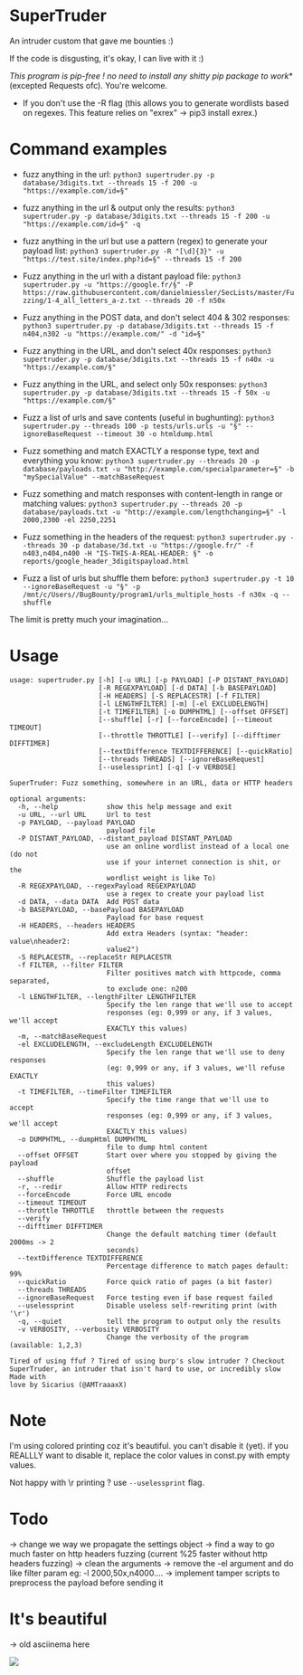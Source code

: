 # SuperTruder
An intruder custom that gave me bounties :)

If the code is disgusting, it's okay, I can live with it :)

*This program is pip-free ! no need to install any shitty pip package to work** (excepted Requests ofc). You're welcome.

* If you don't use the -R flag (this allows you to generate wordlists based on regexes. This feature relies on "exrex" -> pip3 install exrex.)

# Command examples

- fuzz anything in the url:
`python3 supertruder.py -p database/3digits.txt --threads 15 -f 200 -u "https://example.com/id=§" `

- fuzz anything in the url & output only the results:
`python3 supertruder.py -p database/3digits.txt --threads 15 -f 200 -u "https://example.com/id=§" -q `

- fuzz anything in the url but use a pattern (regex) to generate your payload list:
`python3 supertruder.py -R "[\d]{3}" -u "https://test.site/index.php?id=§" --threads 15 -f 200`

- Fuzz anything in the url with a distant payload file:
`python3 supertruder.py -u "https://google.fr/§" -P https://raw.githubusercontent.com/danielmiessler/SecLists/master/Fuzzing/1-4_all_letters_a-z.txt --threads 20 -f n50x`

- Fuzz anything in the POST data, and don't select 404 & 302 responses:
`python3 supertruder.py -p database/3digits.txt --threads 15 -f n404,n302 -u "https://example.com/" -d "id=§"`

- Fuzz anything in the URL, and don't select 40x responses:
`python3 supertruder.py -p database/3digits.txt --threads 15 -f n40x -u "https://example.com/§" `

- Fuzz anything in the URL, and select only 50x responses:
`python3 supertruder.py -p database/3digits.txt --threads 15 -f 50x -u "https://example.com/§" `

- Fuzz a list of urls and save contents (useful in bughunting):
`python3 supertruder.py --threads 100 -p tests/urls.urls -u "§" --ignoreBaseRequest --timeout 30 -o htmldump.html`

- Fuzz something and match EXACTLY a response type, text and everything you know:
`python3 supertruder.py --threads 20 -p database/payloads.txt -u "http://example.com/specialparameter=§" -b "mySpecialValue" --matchBaseRequest`

- Fuzz something and match responses with content-length in range or matching values:
`python3 supertruder.py --threads 20 -p database/payloads.txt -u "http://example.com/lengthchanging=§" -l 2000,2300 -el 2250,2251`

- Fuzz something in the headers of the request:
`python3 supertruder.py --threads 30 -p database/3d.txt -u "https://google.fr/" -f n403,n404,n400 -H "IS-THIS-A-REAL-HEADER: §" -o reports/google_header_3digitspayload.html`

- Fuzz a list of urls but shuffle them before:
`python3 supertruder.py -t 10 --ignoreBaseRequest -u "§" -p /mnt/c/Users//BugBounty/program1/urls_multiple_hosts -f n30x -q --shuffle`

The limit is pretty much your imagination...

# Usage
```
usage: supertruder.py [-h] [-u URL] [-p PAYLOAD] [-P DISTANT_PAYLOAD]
                      [-R REGEXPAYLOAD] [-d DATA] [-b BASEPAYLOAD]
                      [-H HEADERS] [-S REPLACESTR] [-f FILTER]
                      [-l LENGTHFILTER] [-m] [-el EXCLUDELENGTH]
                      [-t TIMEFILTER] [-o DUMPHTML] [--offset OFFSET]
                      [--shuffle] [-r] [--forceEncode] [--timeout TIMEOUT]
                      [--throttle THROTTLE] [--verify] [--difftimer DIFFTIMER]
                      [--textDifference TEXTDIFFERENCE] [--quickRatio]
                      [--threads THREADS] [--ignoreBaseRequest]
                      [--uselessprint] [-q] [-v VERBOSE]

SuperTruder: Fuzz something, somewhere in an URL, data or HTTP headers

optional arguments:
  -h, --help            show this help message and exit
  -u URL, --url URL     Url to test
  -p PAYLOAD, --payload PAYLOAD
                        payload file
  -P DISTANT_PAYLOAD, --distant_payload DISTANT_PAYLOAD
                        use an online wordlist instead of a local one (do not
                        use if your internet connection is shit, or the
                        wordlist weight is like To)
  -R REGEXPAYLOAD, --regexPayload REGEXPAYLOAD
                        use a regex to create your payload list
  -d DATA, --data DATA  Add POST data
  -b BASEPAYLOAD, --basePayload BASEPAYLOAD
                        Payload for base request
  -H HEADERS, --headers HEADERS
                        Add extra Headers (syntax: "header: value\nheader2:
                        value2")
  -S REPLACESTR, --replaceStr REPLACESTR
  -f FILTER, --filter FILTER
                        Filter positives match with httpcode, comma separated,
                        to exclude one: n200
  -l LENGTHFILTER, --lengthFilter LENGTHFILTER
                        Specify the len range that we'll use to accept
                        responses (eg: 0,999 or any, if 3 values, we'll accept
                        EXACTLY this values)
  -m, --matchBaseRequest
  -el EXCLUDELENGTH, --excludeLength EXCLUDELENGTH
                        Specify the len range that we'll use to deny responses
                        (eg: 0,999 or any, if 3 values, we'll refuse EXACTLY
                        this values)
  -t TIMEFILTER, --timeFilter TIMEFILTER
                        Specify the time range that we'll use to accept
                        responses (eg: 0,999 or any, if 3 values, we'll accept
                        EXACTLY this values)
  -o DUMPHTML, --dumpHtml DUMPHTML
                        file to dump html content
  --offset OFFSET       Start over where you stopped by giving the payload
                        offset
  --shuffle             Shuffle the payload list
  -r, --redir           Allow HTTP redirects
  --forceEncode         Force URL encode
  --timeout TIMEOUT
  --throttle THROTTLE   throttle between the requests
  --verify
  --difftimer DIFFTIMER
                        Change the default matching timer (default 2000ms -> 2
                        seconds)
  --textDifference TEXTDIFFERENCE
                        Percentage difference to match pages default: 99%
  --quickRatio          Force quick ratio of pages (a bit faster)
  --threads THREADS
  --ignoreBaseRequest   Force testing even if base request failed
  --uselessprint        Disable useless self-rewriting print (with '\r')
  -q, --quiet           tell the program to output only the results
  -v VERBOSITY, --verbosity VERBOSITY
                        Change the verbosity of the program (available: 1,2,3)

Tired of using ffuf ? Tired of using burp's slow intruder ? Checkout
SuperTruder, an intruder that isn't hard to use, or incredibly slow Made with
love by Sicarius (@AMTraaaxX)
```

# Note
I'm using colored printing coz it's beautiful. you can't disable it (yet).
if you REALLLY want to disable it, replace the color values in const.py with empty values.

Not happy with \r printing ? use `--uselessprint` flag.

# Todo
-> change we way we propagate the settings object
-> find a way to go much faster on http headers fuzzing (current %25 faster without http headers fuzzing)
-> clean the arguments
-> remove the -el argument and do like filter param eg: -l 2000,50x,n4000....
-> implement tamper scripts to preprocess the payload before sending it

# It's beautiful
-> old asciinema here

<a href="https://asciinema.org/a/NxUbbjcZI4uCE2Y8ch2Ecw3s8"><img src="./images/asciinema.gif"/></a>
